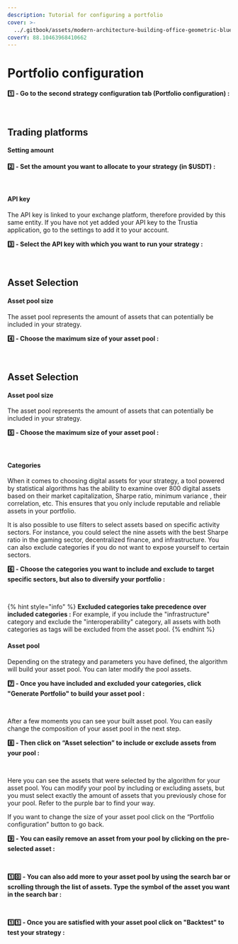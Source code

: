 ```yaml
---
description: Tutorial for configuring a portfolio
cover: >-
  ../.gitbook/assets/modern-architecture-building-office-geometric-blue-2560x1440-6640.jpeg
coverY: 88.10463968410662
---
```


# Portfolio configuration

**1️⃣ - Go to the second strategy configuration tab (Portfolio configuration) :**

<figure><img src="../.gitbook/assets/Capture d’écran 2023-11-06 à 18.09.40.png" alt=""><figcaption></figcaption></figure>

## Trading platforms

#### Setting amount

**2️⃣ - Set the amount you want to allocate to your strategy (in $USDT) :**

<figure><img src="../.gitbook/assets/Capture d’écran 2023-11-06 à 18.43.07.png" alt=""><figcaption></figcaption></figure>

#### API key

The API key is linked to your exchange platform, therefore provided by this same entity. If you have not yet added your API key to the Trustia application, go to the settings to add it to your account.

**3️⃣ - Select the API key with which you want to run your strategy :**

<figure><img src="../.gitbook/assets/Capture d’écran 2023-11-06 à 18.43.22.png" alt=""><figcaption></figcaption></figure>

## Asset Selection

#### Asset pool size

The asset pool represents the amount of assets that can potentially be included in your strategy.

**4️⃣ - Choose the maximum size of your asset pool :**

<figure><img src="../.gitbook/assets/Capture d’écran 2023-11-06 à 18.43.44.png" alt=""><figcaption></figcaption></figure>

## Asset Selection

#### Asset pool size

The asset pool represents the amount of assets that can potentially be included in your strategy.

**5️⃣ - Choose the maximum size of your asset pool :**

<figure><img src="../.gitbook/assets/Capture d’écran 2023-11-06 à 18.43.44.png" alt=""><figcaption></figcaption></figure>

#### Categories

When it comes to choosing digital assets for your strategy, a tool powered by statistical algorithms has the ability to examine over 800 digital assets based on their market capitalization, Sharpe ratio, minimum variance , their correlation, etc. This ensures that you only include reputable and reliable assets in your portfolio.

It is also possible to use filters to select assets based on specific activity sectors. For instance, you could select the nine assets with the best Sharpe ratio in the gaming sector, decentralized finance, and infrastructure. You can also exclude categories if you do not want to expose yourself to certain sectors.

**6️⃣ - Choose the categories you want to include and exclude to target specific sectors, but also to diversify your portfolio :**

<figure><img src="../.gitbook/assets/Capture d’écran 2023-11-06 à 18.10.00.png" alt=""><figcaption></figcaption></figure>

{% hint style="info" %}
**Excluded categories take precedence over included categories :** For example, if you include the "infrastructure" category and exclude the "interoperability" category, all assets with both categories as tags will be excluded from the asset pool.
{% endhint %}

#### Asset pool&#x20;

Depending on the strategy and parameters you have defined, the algorithm will build your asset pool. You can later modify the pool assets.

**7️⃣ - Once you have included and excluded your categories, click "Generate Portfolio" to build your asset pool :**

<figure><img src="../.gitbook/assets/Capture d’écran 2023-11-06 à 19.17.37.png" alt=""><figcaption></figcaption></figure>

After a few moments you can see your built asset pool. You can easily change the composition of your asset pool in the next step.

**8️⃣ - Then click on “Asset selection” to include or exclude assets from your pool :**

<figure><img src="../.gitbook/assets/Capture d’écran 2023-11-06 à 20.02.56.png" alt=""><figcaption></figcaption></figure>

Here you can see the assets that were selected by the algorithm for your asset pool. You can modify your pool by including or excluding assets, but you must select exactly the amount of assets that you previously chose for your pool. Refer to the purple bar to find your way.

If you want to change the size of your asset pool click on the “Portfolio configuration” button to go back.

**9️⃣ - You can easily remove an asset from your pool by clicking on the pre-selected asset :** &#x20;

<figure><img src="../.gitbook/assets/Capture d’écran 2023-11-06 à 20.19.54.png" alt=""><figcaption></figcaption></figure>

**1️⃣0️⃣ - You can also add more to your asset pool by using the search bar or scrolling through the list of assets. Type the symbol of the asset you want in the search bar :**&#x20;

<figure><img src="../.gitbook/assets/Capture d’écran 2023-11-06 à 20.39.14.png" alt=""><figcaption></figcaption></figure>

**1️⃣1️⃣ - Once you are satisfied with your asset pool click on "Backtest" to test your strategy :**

<figure><img src="../.gitbook/assets/Capture d’écran 2023-11-06 à 20.51.40.png" alt=""><figcaption></figcaption></figure>
